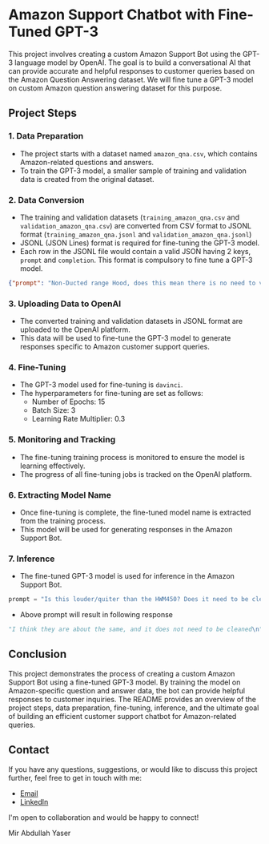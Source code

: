 # Amazon Support Chatbot with Fine-Tuned GPT-3

This project involves creating a custom Amazon Support Bot using the GPT-3 language model by OpenAI. The goal is to build a conversational AI that can provide accurate and helpful responses to customer queries based on the Amazon Question Answering dataset. We will fine tune a GPT-3 model on custom Amazon question answering dataset for this purpose.

## Project Steps

### 1. Data Preparation

- The project starts with a dataset named `amazon_qna.csv`, which contains Amazon-related questions and answers.
- To train the GPT-3 model, a smaller sample of training and validation data is created from the original dataset.

### 2. Data Conversion

- The training and validation datasets (`training_amazon_qna.csv` and `validation_amazon_qna.csv`) are converted from CSV format to JSONL format (`training_amazon_qna.jsonl` and `validation_amazon_qna.jsonl`)
- JSONL (JSON Lines) format is required for fine-tuning the GPT-3 model.
- Each row in the JSONL file would contain a valid JSON having 2 keys, `prompt` and `completion`. This format is compulsory to fine tune a GPT-3 model.
```json
{"prompt": "Non-Ducted range Hood, does this mean there is no need to vent up thru the roof or out thru the wall? ->", "completion": "That's correct. The air flows through the filter on the underside and out through the three columns of vent slats you see on the front of the range hood. There is no connection to other vents or ducts in a wall or through the roof.\n"}
```


### 3. Uploading Data to OpenAI

- The converted training and validation datasets in JSONL format are uploaded to the OpenAI platform.
- This data will be used to fine-tune the GPT-3 model to generate responses specific to Amazon customer support queries.

### 4. Fine-Tuning

- The GPT-3 model used for fine-tuning is `davinci`.
- The hyperparameters for fine-tuning are set as follows:
  - Number of Epochs: 15
  - Batch Size: 3
  - Learning Rate Multiplier: 0.3

### 5. Monitoring and Tracking

- The fine-tuning training process is monitored to ensure the model is learning effectively.
- The progress of all fine-tuning jobs is tracked on the OpenAI platform.

### 6. Extracting Model Name

- Once fine-tuning is complete, the fine-tuned model name is extracted from the training process.
- This model will be used for generating responses in the Amazon Support Bot.

### 7. Inference

- The fine-tuned GPT-3 model is used for inference in the Amazon Support Bot.
```python
prompt = "Is this louder/quiter than the HWM450? Does it need to be cleaned more often? ->"
```
- Above prompt will result in following response
```python
"I think they are about the same, and it does not need to be cleaned\n"
```

## Conclusion

This project demonstrates the process of creating a custom Amazon Support Bot using a fine-tuned GPT-3 model. By training the model on Amazon-specific question and answer data, the bot can provide helpful responses to customer inquiries. The README provides an overview of the project steps, data preparation, fine-tuning, inference, and the ultimate goal of building an efficient customer support chatbot for Amazon-related queries.

## Contact

If you have any questions, suggestions, or would like to discuss this project further, feel free to get in touch with me:

- [Email](mailto:mirabdullahyaser@gmail.com)
- [LinkedIn](https://www.linkedin.com/in/mir-abdullah-yaser/)

I'm open to collaboration and would be happy to connect!



Mir Abdullah Yaser
